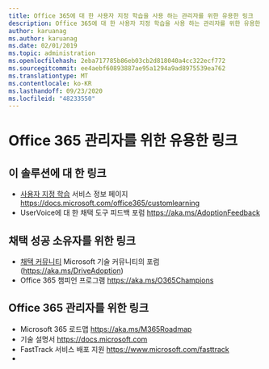 ```yaml
---
title: Office 365에 대 한 사용자 지정 학습을 사용 하는 관리자를 위한 유용한 링크
description: Office 365에 대 한 사용자 지정 학습을 사용 하는 관리자를 위한 유용한 링크
author: karuanag
ms.author: karuanag
ms.date: 02/01/2019
ms.topic: administration
ms.openlocfilehash: 2eba717785b86eb03cb2d818040a4cc322ecf772
ms.sourcegitcommit: ee4aebf60893887ae95a1294a9ad8975539ea762
ms.translationtype: MT
ms.contentlocale: ko-KR
ms.lasthandoff: 09/23/2020
ms.locfileid: "48233550"
---
```

# <a name="helpful-links-for-office-365-administrators"></a>Office 365 관리자를 위한 유용한 링크

## <a name="links-for-this-solution"></a>이 솔루션에 대 한 링크

- [사용자 지정 학습](https://docs.microsoft.com/office365/customlearning) 서비스 정보 페이지 https://docs.microsoft.com/office365/customlearning
- UserVoice에 대 한 채택 도구 피드백 포럼 https://aka.ms/AdoptionFeedback 

## <a name="links-for-adoption-success-owners"></a>채택 성공 소유자를 위한 링크
- [채택 커뮤니티](https://aka.ms/DriveAdoption) Microsoft 기술 커뮤니티의 포럼 (https://aka.ms/DriveAdoption)
- Office 365 챔피언 프로그램 https://aka.ms/O365Champions 

## <a name="links-for-office-365-administrators"></a>Office 365 관리자를 위한 링크
- Microsoft 365 로드맵 https://aka.ms/M365Roadmap
- 기술 설명서 https://docs.microsoft.com
- FastTrack 서비스 배포 지원 https://www.microsoft.com/fasttrack
- 
